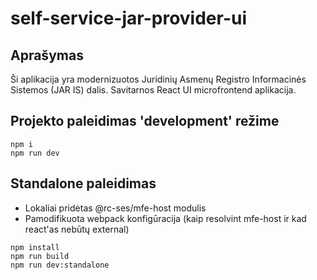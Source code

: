 # self-service-jar-provider-ui

## Aprašymas

Ši aplikacija yra modernizuotos Juridinių Asmenų Registro Informacinės Sistemos (JAR IS) dalis.
Savitarnos React UI microfrontend aplikacija.


## Projekto paleidimas 'development' režime

```
npm i
npm run dev
```

## Standalone paleidimas 
- Lokaliai pridėtas @rc-ses/mfe-host modulis
- Pamodifikuota webpack konfigūracija (kaip resolvint mfe-host ir kad react'as nebūtų external)
```
npm install
npm run build
npm run dev:standalone
```
